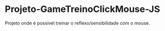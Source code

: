# Projeto-GameTreinoClickMouse-JS
 Projeto onde é possivel treinar o reflexo/sensibilidade com o mouse.
